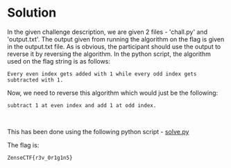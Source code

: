 # Solution

In the given challenge description, we are given 2 files - 'chall.py' and 'output.txt'. The output given from running the algorithm on the flag is given in the output.txt file. As is obvious, the participant should use the output to reverse it by reversing the algorithm.
In the python script, the algorithm used on the flag string is as follows:
```
Every even index gets added with 1 while every odd index gets subtracted with 1.
```

Now, we need to reverse this algorithm which would just be the following:
```
subtract 1 at even index and add 1 at odd index.
```
<br />

This has been done using the following python script - [solve.py](test)

The flag is:
```
ZenseCTF{r3v_0r1g1n5}
```